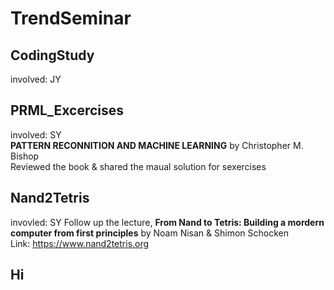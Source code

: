 # TrendSeminar

## CodingStudy
involved: JY



## PRML_Excercises
involved: SY    
**PATTERN RECONNITION AND MACHINE LEARNING** by Christopher M. Bishop  
Reviewed the book & shared the maual solution for sexercises

## Nand2Tetris
invovled: SY 
Follow up the lecture, **From Nand to Tetris: Building a mordern computer from first principles** by Noam Nisan & Shimon Schocken  
Link: <https://www.nand2tetris.org>


## Hi

